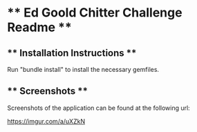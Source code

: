 # ** Ed Goold Chitter Challenge Readme **

## ** Installation Instructions **

Run "bundle install" to install the necessary gemfiles.

## ** Screenshots **

Screenshots of the application can be found at the following url:

https://imgur.com/a/uXZkN
